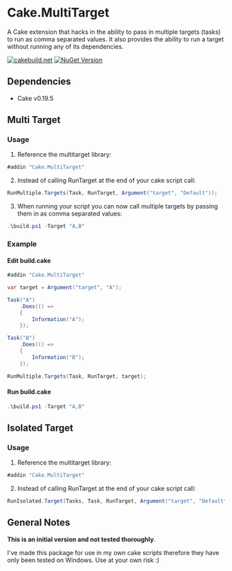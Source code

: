 # Cake.MultiTarget

A Cake extension that hacks in the ability to pass in multiple targets (tasks) to run as comma separated values. It also provides the ability to run a target without running any of its dependencies.

[![cakebuild.net](https://img.shields.io/badge/WWW-cakebuild.net-blue.svg)](http://cakebuild.net/)
[![NuGet Version](http://img.shields.io/nuget/v/Cake.MultiTarget.svg?style=flat)](https://www.nuget.org/packages/Cake.MultiTarget/)


## Dependencies

* Cake v0.19.5

## Multi Target
### Usage

1. Reference the multitarget library:

```csharp
#addin "Cake.MultiTarget"
```

2. Instead of calling RunTarget at the end of your cake script call:

```csharp
RunMultiple.Targets(Task, RunTarget, Argument("target", "Default"));
```

3. When running your script you can now call multiple targets by passing them in as comma separated values:

```powershell
.\build.ps1 -Target "A,B"
```

### Example

#### Edit build.cake
```csharp
#addin "Cake.MultiTarget"

var target = Argument("target", "A");

Task("A")
    .Does(() =>
    {
        Information("A");
    });

Task("B")
    .Does(() =>
    {
        Information("B");
    });

RunMultiple.Targets(Task, RunTarget, target);
```

#### Run build.cake
```powershell
.\build.ps1 -Target "A,B"
```

## Isolated Target
### Usage

1. Reference the multitarget library:

```csharp
#addin "Cake.MultiTarget"
```

2. Instead of calling RunTarget at the end of your cake script call:

```csharp
RunIsolated.Target(Tasks, Task, RunTarget, Argument("target", "Default"));
```

## General Notes

**This is an initial version and not tested thoroughly**.

I've made this package for use in my own cake scripts therefore they have only been tested on Windows. Use at your own risk :)

